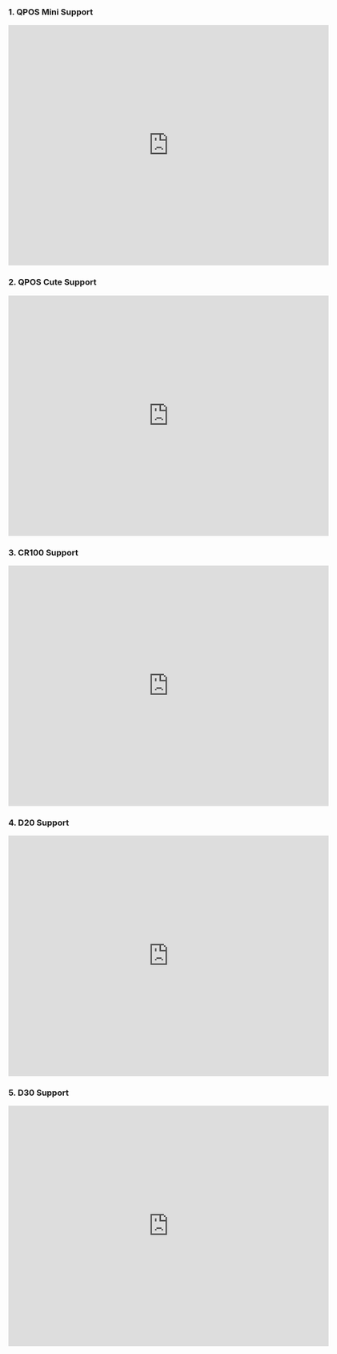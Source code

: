 ### 1. QPOS Mini Support
<iframe width="640" height="480" src="https://www.youtube.com/embed/JuWdCf5UlQM" frameborder="0" allow="accelerometer; autoplay; encrypted-media; gyroscope; picture-in-picture" allowfullscreen></iframe>  

### 2. QPOS Cute Support
<iframe width="640" height="480" src="https://youtu.be/ZNo5I7S2Yz4" frameborder="0" allow="accelerometer; autoplay; encrypted-media; gyroscope; picture-in-picture" allowfullscreen></iframe>  

### 3. CR100 Support
<iframe width="640" height="480" src="https://youtu.be/PPlwYTv5c8s" frameborder="0" allow="accelerometer; autoplay; encrypted-media; gyroscope; picture-in-picture" allowfullscreen></iframe>  

### 4. D20 Support
<iframe width="640" height="480" src="https://youtu.be/y0ctlyeDOeg" frameborder="0" allow="accelerometer; autoplay; encrypted-media; gyroscope; picture-in-picture" allowfullscreen></iframe>  

### 5. D30 Support
<iframe width="640" height="480" src="https://youtu.be/IHyNZbacSIE" frameborder="0" allow="accelerometer; autoplay; encrypted-media; gyroscope; picture-in-picture" allowfullscreen></iframe>  
